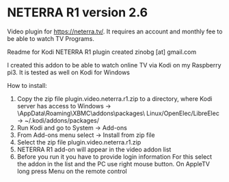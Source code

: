 # NETERRA R1 version 2.6
Video plugin for https://neterra.tv/. It requires an account and monthly fee to be able to watch TV Programs. 

Readme for Kodi NETERRA R1 plugin created zinobg [at] gmail.com

I created this addon to be able to watch online TV via Kodi on my Raspberry pi3. 
It is tested as well on Kodi for Windows

How to install:

1. Copy the zip file plugin.video.neterra.r1.zip to a directory, where Kodi server has access to
	Windows -> <USERDIR>\AppData\Roaming\XBMC\addons\packages\ 
	Linux/OpenElec/LibreElec -> ~/.kodi/addons/packages/
2. Run Kodi and go to System -> Add-ons
3. From Add-ons menu select -> Install from zip file
4. Select the zip file plugin.video.neterra.r1.zip
5. NETERRA R1 add-on will appear in the video addon list
6. Before you run it you have to provide login information 
	For this select the addon in the list and the PC use right mouse button. On AppleTV long press Menu on the remote control
